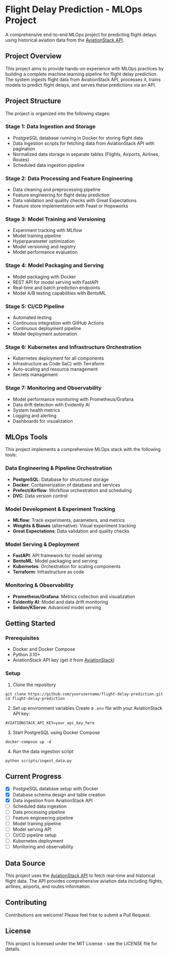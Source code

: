 # Flight Delay Prediction - MLOps Project

A comprehensive end-to-end MLOps project for predicting flight delays using historical aviation data from the [AviationStack API](https://aviationstack.com/documentation).

## Project Overview

This project aims to provide hands-on experience with MLOps practices by building a complete machine learning pipeline for flight delay prediction. The system ingests flight data from AviationStack API, processes it, trains models to predict flight delays, and serves these predictions via an API.

## Project Structure

The project is organized into the following stages:

### Stage 1: Data Ingestion and Storage
- PostgreSQL database running in Docker for storing flight data
- Data ingestion scripts for fetching data from AviationStack API with pagination
- Normalized data storage in separate tables (Flights, Airports, Airlines, Routes)
- Scheduled data ingestion pipeline

### Stage 2: Data Processing and Feature Engineering
- Data cleaning and preprocessing pipeline
- Feature engineering for flight delay prediction
- Data validation and quality checks with Great Expectations
- Feature store implementation with Feast or Hopsworks

### Stage 3: Model Training and Versioning
- Experiment tracking with MLflow
- Model training pipeline
- Hyperparameter optimization
- Model versioning and registry
- Model performance evaluation

### Stage 4: Model Packaging and Serving
- Model packaging with Docker
- REST API for model serving with FastAPI
- Real-time and batch prediction endpoints
- Model A/B testing capabilities with BentoML

### Stage 5: CI/CD Pipeline
- Automated testing
- Continuous integration with GitHub Actions
- Continuous deployment pipeline
- Model deployment automation

### Stage 6: Kubernetes and Infrastructure Orchestration
- Kubernetes deployment for all components
- Infrastructure as Code (IaC) with Terraform
- Auto-scaling and resource management
- Secrets management

### Stage 7: Monitoring and Observability
- Model performance monitoring with Prometheus/Grafana
- Data drift detection with Evidently AI
- System health metrics
- Logging and alerting
- Dashboards for visualization

## MLOps Tools

This project implements a comprehensive MLOps stack with the following tools:

### Data Engineering & Pipeline Orchestration
- **PostgreSQL**: Database for structured storage
- **Docker**: Containerization of database and services
- **Prefect/Airflow**: Workflow orchestration and scheduling
- **DVC**: Data version control

### Model Development & Experiment Tracking
- **MLflow**: Track experiments, parameters, and metrics
- **Weights & Biases** (alternative): Visual experiment tracking
- **Great Expectations**: Data validation and quality checks

### Model Serving & Deployment
- **FastAPI**: API framework for model serving
- **BentoML**: Model packaging and serving
- **Kubernetes**: Orchestration for scaling components
- **Terraform**: Infrastructure as code

### Monitoring & Observability
- **Prometheus/Grafana**: Metrics collection and visualization
- **Evidently AI**: Model and data drift monitoring
- **Seldon/KServe**: Advanced model serving

## Getting Started

### Prerequisites
- Docker and Docker Compose
- Python 3.10+
- AviationStack API key (get it from [AviationStack](https://aviationstack.com/documentation))

### Setup

1. Clone the repository
```
git clone https://github.com/yourusername/flight-delay-prediction.git
cd flight-delay-prediction
```

2. Set up environment variables
Create a `.env` file with your AviationStack API key:
```
AVIATIONSTACK_API_KEY=your_api_key_here
```

3. Start PostgreSQL using Docker Compose
```
docker-compose up -d
```

4. Run the data ingestion script
```
python scripts/ingest_data.py
```

## Current Progress

- [x] PostgreSQL database setup with Docker
- [x] Database schema design and table creation
- [x] Data ingestion from AviationStack API
- [ ] Scheduled data ingestion
- [ ] Data processing pipeline
- [ ] Feature engineering pipeline
- [ ] Model training pipeline
- [ ] Model serving API
- [ ] CI/CD pipeline setup
- [ ] Kubernetes deployment
- [ ] Monitoring and observability

## Data Source

This project uses the [AviationStack API](https://aviationstack.com/documentation) to fetch real-time and historical flight data. The API provides comprehensive aviation data including flights, airlines, airports, and routes information.

## Contributing

Contributions are welcome! Please feel free to submit a Pull Request.

## License

This project is licensed under the MIT License - see the LICENSE file for details.
